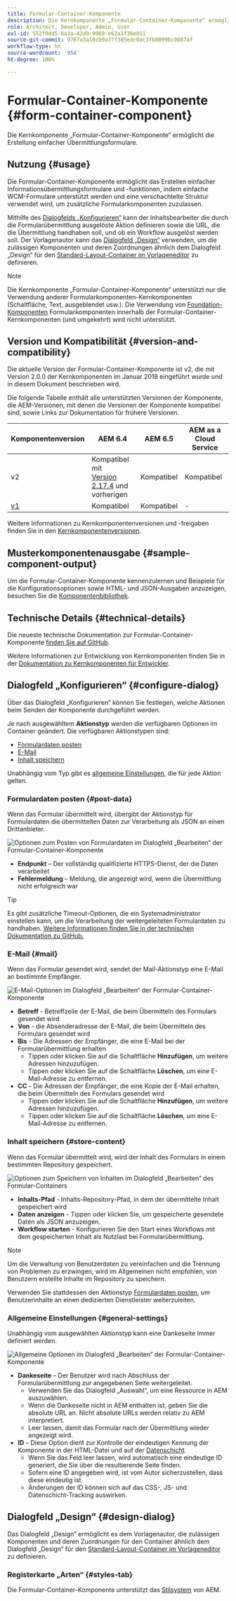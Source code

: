 ```yaml
---
title: Formular-Container-Komponente
description: Die Kernkomponente „Formular-Container-Komponente“ ermöglicht die Erstellung einfacher Übermittlungsformulare.
role: Architect, Developer, Admin, User
exl-id: 552f9dd5-6a3a-42d9-9969-e62a1f36e811
source-git-commit: 9767a3a10cb9a77f385edc0ac3fb00096c0087af
workflow-type: ht
source-wordcount: '954'
ht-degree: 100%

---
```


# Formular-Container-Komponente {#form-container-component}

Die Kernkomponente „Formular-Container-Komponente“ ermöglicht die Erstellung einfacher Übermittlungsformulare.

## Nutzung {#usage}

Die Formular-Container-Komponente ermöglicht das Erstellen einfacher Informationsübermittlungsformulare und -funktionen, indem einfache WCM-Formulare unterstützt werden und eine verschachtelte Struktur verwendet wird, um zusätzliche Formularkomponenten zuzulassen.

Mithilfe des [Dialogfelds „Konfigurieren“](#configure-dialog) kann der Inhaltsbearbeiter die durch die Formularübermittlung ausgelöste Aktion definieren sowie die URL, die die Übermittlung handhaben soll, und ob ein Workflow ausgelöst werden soll. Der Vorlagenautor kann das [Dialogfeld „Design“](#design-dialog) verwenden, um die zulässigen Komponenten und deren Zuordnungen ähnlich dem Dialogfeld „Design“ für den [Standard-Layout-Container im Vorlageneditor](https://experienceleague.adobe.com/docs/experience-manager-cloud-service/sites/authoring/features/templates.html?lang=de) zu definieren.

>[!NOTE]
>
>Die Kernkomponente „Formular-Container-Komponente“ unterstützt nur die Verwendung anderer Formularkomponenten-Kernkomponenten (Schaltfläche, Text, ausgeblendet usw.). Die Verwendung von [Foundation-Komponenten](https://experienceleague.adobe.com/docs/experience-manager-65/authoring/siteandpage/default-components-foundation.html?lang=de) Formularkomponenten innerhalb der Formular-Container-Kernkomponenten (und umgekehrt) wird nicht unterstützt.

## Version und Kompatibilität {#version-and-compatibility}

Die aktuelle Version der Formular-Container-Komponente ist v2, die mit Version 2.0.0 der Kernkomponenten im Januar 2018 eingeführt wurde und in diesem Dokument beschrieben wird.

Die folgende Tabelle enthält alle unterstützten Versionen der Komponente, die AEM-Versionen, mit denen die Versionen der Komponente kompatibel sind, sowie Links zur Dokumentation für frühere Versionen.

| Komponentenversion | AEM 6.4 | AEM 6.5 | AEM as a Cloud Service |
|--- |--- |--- |---|
| v2 | Kompatibel mit<br>[Version 2.17.4](/help/versions.md) und vorherigen | Kompatibel | Kompatibel |
| [v1](/help/components/v1/form-container-v1.md) | Kompatibel | Kompatibel | - |

Weitere Informationen zu Kernkomponentenversionen und -freigaben finden Sie in den [Kernkomponentenversionen](/help/versions.md).

## Musterkomponentenausgabe {#sample-component-output}

Um die Formular-Container-Komponente kennenzulernen und Beispiele für die Konfigurationsoptionen sowie HTML- und JSON-Ausgaben anzuzeigen, besuchen Sie die [Komponentenbibliothek](https://adobe.com/go/aem_cmp_library_form_container_de).

## Technische Details {#technical-details}

Die neueste technische Dokumentation zur Formular-Container-Komponente [finden Sie auf GitHub](https://adobe.com/go/aem_cmp_tech_form_container_v2_de).

Weitere Informationen zur Entwicklung von Kernkomponenten finden Sie in der [Dokumentation zu Kernkomponenten für Entwickler](/help/developing/overview.md).

## Dialogfeld „Konfigurieren“ {#configure-dialog}

Über das Dialogfeld „Konfigurieren“ können Sie festlegen, welche Aktionen beim Senden der Komponente durchgeführt werden.

Je nach ausgewähltem **Aktionstyp** werden die verfügbaren Optionen im Container geändert. Die verfügbaren Aktionstypen sind:

* [Formulardaten posten](#post-data)
* [E-Mail](#mail)
* [Inhalt speichern](#store-content)

Unabhängig vom Typ gibt es [allgemeine Einstellungen](#general-settings), die für jede Aktion gelten.

### Formulardaten posten {#post-data}

Wenn das Formular übermittelt wird, übergibt der Aktionstyp für Formulardaten die übermittelten Daten zur Verarbeitung als JSON an einen Drittanbieter.

![Optionen zum Posten von Formulardaten im Dialogfeld „Bearbeiten“ der Formular-Container-Komponente](/help/assets/form-container-edit-post.png)

* **Endpunkt** – Der vollständig qualifizierte HTTPS-Dienst, der die Daten verarbeitet
* **Fehlermeldung** – Meldung, die angezeigt wird, wenn die Übermittlung nicht erfolgreich war

>[!TIP]
>Es gibt zusätzliche Timeout-Optionen, die ein Systemadministrator einstellen kann, um die Verarbeitung der weitergeleiteten Formulardaten zu handhaben. [Weitere Informationen finden Sie in der technischen Dokumentation zu GitHub.](https://github.com/adobe/aem-core-wcm-components/tree/master/content/src/content/jcr_root/apps/core/wcm/components/form/actions/rpc)

### E-Mail {#mail}

Wenn das Formular gesendet wird, sendet der Mail-Aktionstyp eine E-Mail an bestimmte Empfänger.

![E-Mail-Optionen im Dialogfeld „Bearbeiten“ der Formular-Container-Komponente](/help/assets/form-container-edit-mail.png)

* **Betreff** - Betreffzeile der E-Mail, die beim Übermitteln des Formulars gesendet wird
* **Von** - die Absenderadresse der E-Mail, die beim Übermitteln des Formulars gesendet wird
* **Bis** - Die Adressen der Empfänger, die eine E-Mail bei der Formularübermittlung erhalten
   * Tippen oder klicken Sie auf die Schaltfläche **Hinzufügen**, um weitere Adressen hinzuzufügen.
   * Tippen oder klicken Sie auf die Schaltfläche **Löschen**, um eine E-Mail-Adresse zu entfernen.
* **CC** - Die Adressen der Empfänger, die eine Kopie der E-Mail erhalten, die beim Übermitteln des Formulars gesendet wird
   * Tippen oder klicken Sie auf die Schaltfläche **Hinzufügen**, um weitere Adressen hinzuzufügen.
   * Tippen oder klicken Sie auf die Schaltfläche **Löschen**, um eine E-Mail-Adresse zu entfernen.

### Inhalt speichern {#store-content}

Wenn das Formular übermittelt wird, wird der Inhalt des Formulars in einem bestimmten Repository gespeichert.

![Optionen zum Speichern von Inhalten im Dialogfeld „Bearbeiten“ des Formular-Containers](/help/assets/form-container-edit-store.png)

* **Inhalts-Pfad** - Inhalts-Repository-Pfad, in dem der übermittelte Inhalt gespeichert wird
* **Daten anzeigen** - Tippen oder klicken Sie, um gespeicherte gesendete Daten als JSON anzuzeigen.
* **Workflow starten** - Konfigurieren Sie den Start eines Workflows mit dem gespeicherten Inhalt als Nutzlast bei Formularübermittlung.

>[!NOTE]
>
>Um die Verwaltung von Benutzerdaten zu vereinfachen und die Trennung von Problemen zu erzwingen, wird im Allgemeinen nicht empfohlen, von Benutzern erstellte Inhalte im Repository zu speichern.
>
>Verwenden Sie stattdessen den Aktionstyp [Formulardaten posten](#post-data), um Benutzerinhalte an einen dedizierten Dienstleister weiterzuleiten.

### Allgemeine Einstellungen {#general-settings}

Unabhängig vom ausgewählten Aktionstyp kann eine Dankeseite immer definiert werden.

![Allgemeine Optionen im Dialogfeld „Bearbeiten“ der Formular-Container-Komponente](/help/assets/form-container-edit-general.png)

* **Dankeseite** – Der Benutzer wird nach Abschluss der Formularübermittlung zur angegebenen Seite weitergeleitet.
   * Verwenden Sie das Dialogfeld „Auswahl“, um eine Ressource in AEM auszuwählen.
   * Wenn die Dankeseite nicht in AEM enthalten ist, geben Sie die absolute URL an. Nicht absolute URLs werden relativ zu AEM interpretiert.
   * Leer lassen, damit das Formular nach der Übermittlung wieder angezeigt wird.
* **ID** – Diese Option dient zur Kontrolle der eindeutigen Kennung der Komponente in der HTML-Datei und auf der [Datenschicht](/help/developing/data-layer/overview.md).
   * Wenn Sie das Feld leer lassen, wird automatisch eine eindeutige ID generiert, die Sie über die resultierende Seite finden.
   * Sofern eine ID angegeben wird, ist vom Autor sicherzustellen, dass diese eindeutig ist.
   * Änderungen der ID können sich auf das CSS-, JS- und Datenschicht-Tracking auswirken.

## Dialogfeld „Design“ {#design-dialog}

Das Dialogfeld „Design“ ermöglicht es dem Vorlagenautor, die zulässigen Komponenten und deren Zuordnungen für den Container ähnlich dem Dialogfeld „Design“ für den [Standard-Layout-Container im Vorlageneditor](https://experienceleague.adobe.com/docs/experience-manager-cloud-service/sites/authoring/features/templates.html?lang=de) zu definieren.

### Registerkarte „Arten“ {#styles-tab}

Die Formular-Container-Komponente unterstützt das [Stilsystem](/help/get-started/authoring.md#component-styling) von AEM.

